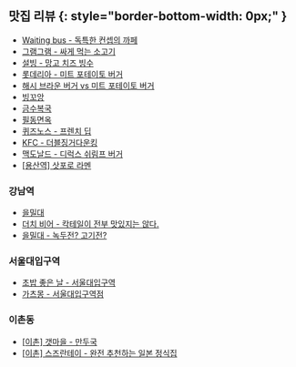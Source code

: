 ## 맛집 리뷰 {: style="border-bottom-width: 0px;" }
* [Waiting bus - 독특한 컨셉의 까페](http://diary.seulgi.kim/2014/03/waiting-bus.html)
* [그램그램 - 싸게 먹는 소고기](http://diary.seulgi.kim/2014/06/blog-post.html)
* [설빙 - 망고 치즈 빙수](http://diary.seulgi.kim/2014/06/blog-post_15.html)
* [롯데리아 - 미트 포테이토 버거](http://diary.seulgi.kim/2014/06/blog-post_16.html)
* [해시 브라운 버거 vs 미트 포테이토 버거](http://diary.seulgi.kim/2014/06/hash-brown-burger.html)
* [빙꼬앙](http://diary.seulgi.kim/2014/07/blog-post_1.html)
* [금수복국](http://diary.seulgi.kim/2014/08/blog-post_3.html)
* [필동면옥](http://diary.seulgi.kim/2014/08/blog-post.html)
* [퀴즈노스 - 프렌치 딥](http://diary.seulgi.kim/2014/09/quiznos-french-dip.html)
* [KFC - 더블징거다운킹](http://diary.seulgi.kim/2014/10/kfc.html)
* [맥도날드 - 디럭스 쉬림프 버거](http://diary.seulgi.kim/2014/10/30-m.html)
* [[용산역] 삿포로 라멘](http://diary.seulgi.kim/2014/11/07-satporo.html)

### 강남역
* [을밀대](http://diary.seulgi.kim/2014/05/blog-post_7117.html)
* [더치 비어 - 칵테일이 전부 맛있지는 않다.](http://diary.seulgi.kim/2014/05/blog-post_18.html)
* [을밀대 - 녹두전? 고기전?](http://diary.seulgi.kim/2014/10/blog-post_3.html)

### 서울대입구역
* [초밥 좋은 날 - 서울대입구역](http://diary.seulgi.kim/2014/09/blog-post.html)
* [가츠몽 - 서울대입구역점](http://diary.seulgi.kim/2014/10/gasmong.html)

### 이촌동
* [[이촌] 갯마을 - 만두국](http://diary.seulgi.kim/2014/10/28-mandu.html)
* [[이촌] 스즈란테이 - 완전 추천하는 일본 정식집](http://diary.seulgi.kim/2014/11/03-suzuran-tei.html)
